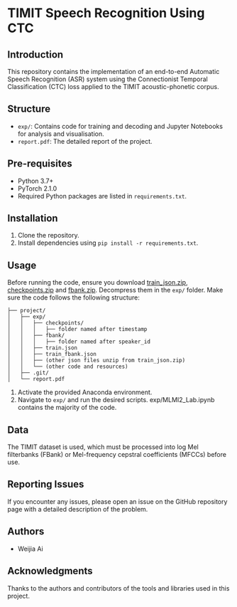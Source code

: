 # TIMIT Speech Recognition Using CTC

## Introduction
This repository contains the implementation of an end-to-end Automatic Speech Recognition (ASR) system using the Connectionist Temporal Classification (CTC) loss applied to the TIMIT acoustic-phonetic corpus.

## Structure
- `exp/`: Contains code for training and decoding and Jupyter Notebooks for analysis and visualisation.
- `report.pdf`: The detailed report of the project.

## Pre-requisites
- Python 3.7+
- PyTorch 2.1.0
- Required Python packages are listed in `requirements.txt`.

## Installation
1. Clone the repository.
2. Install dependencies using `pip install -r requirements.txt`.

## Usage
Before running the code, ensure you download [train_json.zip](https://drive.google.com/file/d/1a-c48PQIbUO8BSRVzKnOmgSe5-yzx9xU/view?usp=drive_link), [checkpoints.zip](https://drive.google.com/file/d/1M74cCdRV3V7o1kIzdxTGDctlCpt5G-5C/view?usp=drive_link) and [fbank.zip](https://drive.google.com/file/d/1M74cCdRV3V7o1kIzdxTGDctlCpt5G-5C/view?usp=drive_link). Decompress them in the `exp/` folder. Make sure the code follows the following structure:
```
├── project/
│   ├── exp/
│   │   ├── checkpoints/
│   │   │   ├── folder named after timestamp
│   │   ├── fbank/
│   │   │   ├── folder named after speaker_id
│   │   ├── train.json
│   │   ├── train_fbank.json
│   │   ├── (other json files unzip from train_json.zip)
│   │   └── (other code and resources)
│   ├── .git/
│   └── report.pdf
```

1. Activate the provided Anaconda environment.
2. Navigate to `exp/` and run the desired scripts. exp/MLMI2_Lab.ipynb contains the majority of the code.

## Data
The TIMIT dataset is used, which must be processed into log Mel filterbanks (FBank) or Mel-frequency cepstral coefficients (MFCCs) before use.

## Reporting Issues
If you encounter any issues, please open an issue on the GitHub repository page with a detailed description of the problem.

## Authors
- Weijia Ai

## Acknowledgments
Thanks to the authors and contributors of the tools and libraries used in this project.
